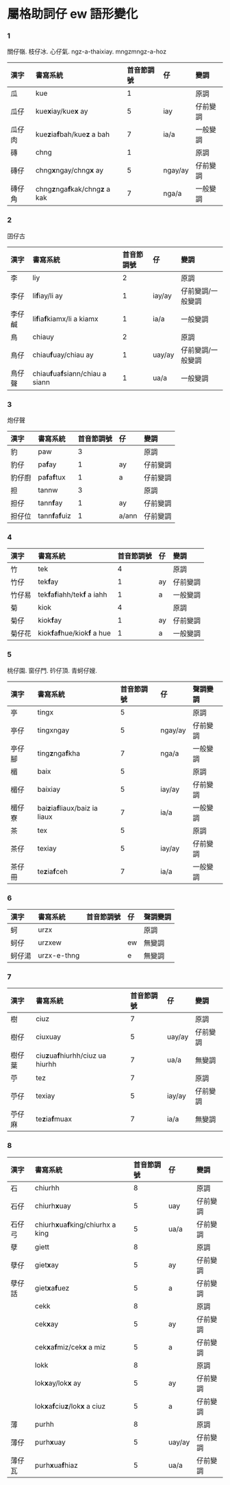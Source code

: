 # 屬格助詞仔 ew 語形變化

### 1

關仔嶺. 枝仔冰. 心仔氣. ngz-a-thaixiay. mngzmngz-a-hoz

| 漢字 | 書寫系統 | 首音節調號 | 仔 | 變調 |
| :--- | :--- | :--- | :--- | :--- |
| 瓜 | kue | 1 || 原調 |
| 瓜仔 | kue**x**iay/kue**x** ay | 5 | iay | 仔前變調 |
| 瓜仔肉 | kue**z**ia**f**bah/kue**z** a bah | 7 | ia/a | 一般變調 |
| 磚 | chng | 1 || 原調 |
| 磚仔 | chng**x**ngay/chng**x** ay | 5 | ngay/ay | 仔前變調 |
| 磚仔角 | chng**z**nga**f**kak/chng**z** a kak | 7 | nga/a | 一般變調 |

### 2

囝仔古

| 漢字 | 書寫系統 | 首音節調號 | 仔 | 變調 |
| :--- | :--- | :--- | :--- | :--- |
| 李 | liy | 2 || 原調 |
| 李仔 | li**f**iay/li ay | 1 | iay/ay | 仔前變調/一般變調 |
| 李仔鹹 | li**f**ia**f**kiamx/li a kiamx | 1 | ia/a | 一般變調 |
| 鳥 | chiauy | 2 || 原調 |
| 鳥仔 | chiau**f**uay/chiau ay | 1 | uay/ay | 仔前變調/一般變調 |
| 鳥仔聲 | chiau**f**ua**f**siann/chiau a siann | 1 | ua/a | 一般變調 |

### 3

炮仔聲

| 漢字 | 書寫系統 | 首音節調號 | 仔 | 變調 |
| :--- | :--- | :--- | :--- | :--- |
| 豹 | paw | 3 || 原調 |
| 豹仔 | pa**f**ay | 1 | ay | 仔前變調 |
| 豹仔廚 | pa**f**a**f**tux | 1 | a | 仔前變調 |
| 担 | tannw | 3 || 原調 |
| 担仔 | tann**f**ay | 1 | ay | 仔前變調 |
| 担仔位 | tann**f**a**f**uiz | 1 | a/ann | 仔前變調 |

### 4

| 漢字 | 書寫系統 | 首音節調號 | 仔 | 變調 |
| :--- | :--- | :--- | :--- | :--- |
| 竹 | tek | 4 || 原調 |
| 竹仔 | tek**f**ay | 1 | ay | 仔前變調 |
| 竹仔易 | tek**f**a**f**iahh/tek**f** a iahh | 1 | a | 一般變調 |
| 菊 | kiok | 4 || 原調 |
| 菊仔 | kiok**f**ay | 1 | ay | 仔前變調 |
| 菊仔花 | kiok**f**a**f**hue/kiok**f** a hue | 1 | a | 一般變調 |

### 5

桃仔園. 窗仔門. 砛仔頂. 青蚵仔嫂.

| 漢字 | 書寫系統 | 首音節調號 | 仔 | 聲調變調 |
| :--- | :--- | :--- | :--- | :--- |
| 亭 | tingx | 5 || 原調 |
| 亭仔 | tingxngay | 5 | ngay/ay | 仔前變調 |
| 亭仔腳 | ting**z**nga**f**kha | 7 | nga/a | 一般變調 |
| 楣 | baix | 5 || 原調 |
| 楣仔 | baixiay | 5 | iay/ay | 仔前變調 |
| 楣仔寮 | bai**z**ia**f**liaux/baiz ia liaux | 7 | ia/a | 一般變調 |
| 茶 | tex | 5 || 原調 |
| 茶仔 | texiay | 5 | iay/ay | 仔前變調 |
| 茶仔冊 | te**z**ia**f**ceh | 7 | ia/a | 一般變調 |

### 6

| 漢字 | 書寫系統 | 首音節調號 | 仔 | 聲調變調 |
| :--- | :--- | :--- | :--- | :--- |
| 蚵 | urzx ||| 原調 |
| 蚵仔 | urzxew || ew | 無變調 |
| 蚵仔湯 | urzx-e-thng || e | 無變調 |

### 7

| 漢字 | 書寫系統 | 首音節調號 | 仔 | 變調 |
| :--- | :--- | :--- | :--- | :--- |
| 樹 | ciuz | 7 || 原調 |
| 樹仔 | ciuxuay | 5 | uay/ay | 仔前變調 |
| 樹仔葉 | ciu**z**ua**f**hiurhh/ciuz ua hiurhh | 7 | ua/a | 無變調 |
| 苧 | tez | 7 || 原調 |
| 苧仔 | texiay | 5 | iay/ay | 仔前變調 |
| 苧仔麻 | te**z**ia**f**muax | 7 | ia/a | 無變調 |

### 8

| 漢字 | 書寫系統 | 首音節調號 | 仔 | 變調 |
| :--- | :--- | :--- | :--- | :--- |
| 石 | chiurhh | 8 | | 原調 |
| 石仔 | chiurh**x**uay | 5 | uay | 仔前變調 |
| 石仔弓 | chiurh**x**ua**f**king/chiurhx a king | 5 | ua/a | 仔前變調 |
| 孽 | giett | 8 || 原調 |
| 孽仔 | giet**x**ay | 5 | ay | 仔前變調 |
| 孽仔話 | giet**x**a**f**uez | 5 | a | 仔前變調 |
| | cekk | 8 | | 原調 |
| | cek**x**ay | 5 | ay | 仔前變調 |
| | cek**x**a**f**miz/cek**x** a miz | 5 | a | 仔前變調 |
| | lokk | 8 | | 原調 |
| | lok**x**ay/lok**x** ay | 5 | ay | 仔前變調 |
| | lok**x**a**f**ciu**z**/lok**x** a ciuz | 5 | a | 仔前變調 |
| 薄 | purhh | 8 || 原調 |
| 薄仔 | purh**x**uay | 5 | uay/ay | 仔前變調 |
| 薄仔瓦 | purh**x**ua**f**hiaz | 5 | ua/a | 仔前變調 |
